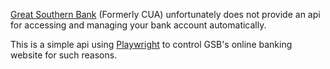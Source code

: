 [Great Southern Bank](https://www.greatsouthernbank.com.au/) (Formerly CUA) unfortunately does not provide an api
for accessing and managing your bank account automatically.

This is a simple api using [Playwright](https://playwright.dev/) to control GSB's online banking website
for such reasons.